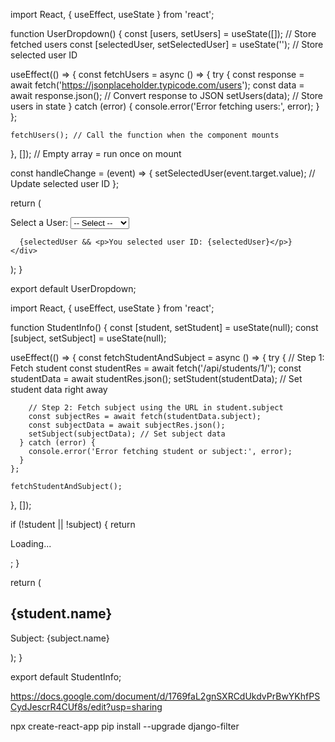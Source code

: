 import React, { useEffect, useState } from 'react';

function UserDropdown() {
  const [users, setUsers] = useState([]);         // Store fetched users
  const [selectedUser, setSelectedUser] = useState(''); // Store selected user ID

  useEffect(() => {
    const fetchUsers = async () => {
      try {
        const response = await fetch('https://jsonplaceholder.typicode.com/users');
        const data = await response.json();       // Convert response to JSON
        setUsers(data);                           // Store users in state
      } catch (error) {
        console.error('Error fetching users:', error);
      }
    };

    fetchUsers(); // Call the function when the component mounts
  }, []); // Empty array = run once on mount

  const handleChange = (event) => {
    setSelectedUser(event.target.value);          // Update selected user ID
  };

  return (
    <div>
      <label>Select a User: </label>
      <select value={selectedUser} onChange={handleChange}>
        <option value="">-- Select --</option>
        {users.map(user => (
          <option key={user.id} value={user.id}>
            {user.name}
          </option>
        ))}
      </select>

      {selectedUser && <p>You selected user ID: {selectedUser}</p>}
    </div>
  );
}

export default UserDropdown;


import React, { useEffect, useState } from 'react';

function StudentInfo() {
  const [student, setStudent] = useState(null);
  const [subject, setSubject] = useState(null);

  useEffect(() => {
    const fetchStudentAndSubject = async () => {
      try {
        // Step 1: Fetch student
        const studentRes = await fetch('/api/students/1/');
        const studentData = await studentRes.json();
        setStudent(studentData); // Set student data right away

        // Step 2: Fetch subject using the URL in student.subject
        const subjectRes = await fetch(studentData.subject);
        const subjectData = await subjectRes.json();
        setSubject(subjectData); // Set subject data
      } catch (error) {
        console.error('Error fetching student or subject:', error);
      }
    };

    fetchStudentAndSubject();
  }, []);

  if (!student || !subject) {
    return <p>Loading...</p>;
  }

  return (
    <div>
      <h2>{student.name}</h2>
      <p>Subject: {subject.name}</p>
    </div>
  );
}

export default StudentInfo;

https://docs.google.com/document/d/1769faL2gnSXRCdUkdvPrBwYKhfPSCydJescrR4CUf8s/edit?usp=sharing

npx create-react-app <name>
pip install --upgrade django-filter
